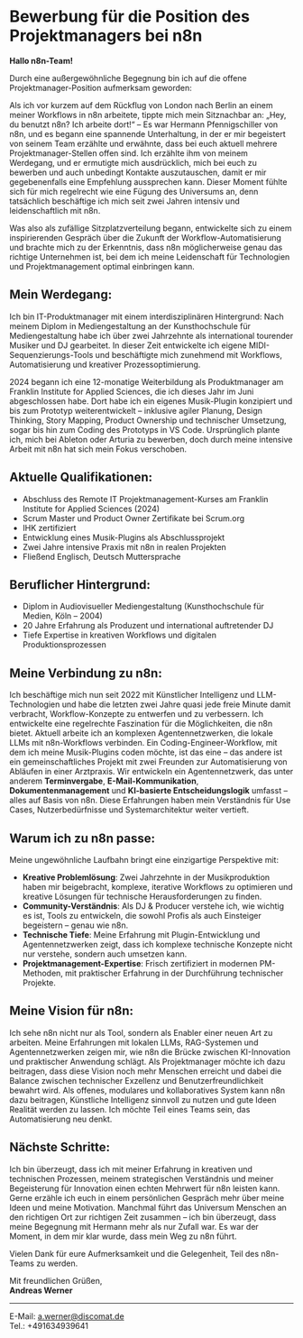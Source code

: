 # Bewerbung für die Position des Projektmanagers bei n8n

**Hallo n8n-Team!**

Durch eine außergewöhnliche Begegnung bin ich auf die offene Projektmanager-Position aufmerksam geworden:

Als ich vor kurzem auf dem Rückflug von London nach Berlin an einem meiner Workflows in n8n arbeitete, tippte mich mein Sitznachbar an: „Hey, du benutzt n8n? Ich arbeite dort!“ – Es war Hermann Pfennigschiller von n8n, und es begann eine spannende Unterhaltung, in der er mir begeistert von seinem Team erzählte und erwähnte, dass bei euch aktuell mehrere Projektmanager-Stellen offen sind. Ich erzählte ihm von meinem Werdegang, und er ermutigte mich ausdrücklich, mich bei euch zu bewerben und auch unbedingt Kontakte auszutauschen, damit er mir gegebenenfalls eine Empfehlung aussprechen kann. Dieser Moment fühlte sich für mich regelrecht wie eine Fügung des Universums an, denn tatsächlich beschäftige ich mich seit zwei Jahren intensiv und leidenschaftlich mit n8n.

Was also als zufällige Sitzplatzverteilung begann, entwickelte sich zu einem inspirierenden Gespräch über die Zukunft der Workflow-Automatisierung und brachte mich zu der Erkenntnis, dass n8n möglicherweise genau das richtige Unternehmen ist, bei dem ich meine Leidenschaft für Technologien und Projektmanagement optimal einbringen kann.

## Mein Werdegang:

Ich bin IT-Produktmanager mit einem interdisziplinären Hintergrund: Nach meinem Diplom in Mediengestaltung an der Kunsthochschule für Mediengestaltung habe ich über zwei Jahrzehnte als international tourender Musiker und DJ gearbeitet. In dieser Zeit entwickelte ich eigene MIDI-Sequenzierungs-Tools und beschäftigte mich zunehmend mit Workflows, Automatisierung und kreativer Prozessoptimierung.

2024 begann ich eine 12-monatige Weiterbildung als Produktmanager am Franklin Institute for Applied Sciences, die ich dieses Jahr im Juni abgeschlossen habe. Dort habe ich ein eigenes Musik-Plugin konzipiert und bis zum Prototyp weiterentwickelt – inklusive agiler Planung, Design Thinking, Story Mapping, Product Ownership und technischer Umsetzung, sogar bis hin zum Coding des Prototyps in VS Code. Ursprünglich plante ich, mich bei Ableton oder Arturia zu bewerben, doch durch meine intensive Arbeit mit n8n hat sich mein Fokus verschoben.

## Aktuelle Qualifikationen:

- Abschluss des Remote IT Projektmanagement-Kurses am Franklin Institute for Applied Sciences (2024)  
- Scrum Master und Product Owner Zertifikate bei Scrum.org  
- IHK zertifiziert  
- Entwicklung eines Musik-Plugins als Abschlussprojekt  
- Zwei Jahre intensive Praxis mit n8n in realen Projekten  
- Fließend Englisch, Deutsch Muttersprache  

## Beruflicher Hintergrund:

- Diplom in Audiovisueller Mediengestaltung (Kunsthochschule für Medien, Köln – 2004)  
- 20 Jahre Erfahrung als Produzent und international auftretender DJ  
- Tiefe Expertise in kreativen Workflows und digitalen Produktionsprozessen  

## Meine Verbindung zu n8n:

Ich beschäftige mich nun seit 2022 mit Künstlicher Intelligenz und LLM-Technologien und habe die letzten zwei Jahre quasi jede freie Minute damit verbracht, Workflow-Konzepte zu entwerfen und zu verbessern. Ich entwickelte eine regelrechte Faszination für die Möglichkeiten, die n8n bietet. Aktuell arbeite ich an komplexen Agentennetzwerken, die lokale LLMs mit n8n-Workflows verbinden. Ein Coding-Engineer-Workflow, mit dem ich meine Musik-Plugins coden möchte, ist das eine – das andere ist ein gemeinschaftliches Projekt mit zwei Freunden zur Automatisierung von Abläufen in einer Arztpraxis. Wir entwickeln ein Agentennetzwerk, das unter anderem **Terminvergabe**, **E-Mail-Kommunikation**, **Dokumentenmanagement** und **KI-basierte Entscheidungslogik** umfasst – alles auf Basis von n8n. Diese Erfahrungen haben mein Verständnis für Use Cases, Nutzerbedürfnisse und Systemarchitektur weiter vertieft.

## Warum ich zu n8n passe:

Meine ungewöhnliche Laufbahn bringt eine einzigartige Perspektive mit:

- **Kreative Problemlösung**: Zwei Jahrzehnte in der Musikproduktion haben mir beigebracht, komplexe, iterative Workflows zu optimieren und kreative Lösungen für technische Herausforderungen zu finden.  
- **Community-Verständnis**: Als DJ & Producer verstehe ich, wie wichtig es ist, Tools zu entwickeln, die sowohl Profis als auch Einsteiger begeistern – genau wie n8n.  
- **Technische Tiefe**: Meine Erfahrung mit Plugin-Entwicklung und Agentennetzwerken zeigt, dass ich komplexe technische Konzepte nicht nur verstehe, sondern auch umsetzen kann.  
- **Projektmanagement-Expertise**: Frisch zertifiziert in modernen PM-Methoden, mit praktischer Erfahrung in der Durchführung technischer Projekte.  

## Meine Vision für n8n:

Ich sehe n8n nicht nur als Tool, sondern als Enabler einer neuen Art zu arbeiten. Meine Erfahrungen mit lokalen LLMs, RAG-Systemen und Agentennetzwerken zeigen mir, wie n8n die Brücke zwischen KI-Innovation und praktischer Anwendung schlägt. Als Projektmanager möchte ich dazu beitragen, dass diese Vision noch mehr Menschen erreicht und dabei die Balance zwischen technischer Exzellenz und Benutzerfreundlichkeit bewahrt wird. Als offenes, modulares und kollaboratives System kann n8n dazu beitragen, Künstliche Intelligenz sinnvoll zu nutzen und gute Ideen Realität werden zu lassen. Ich möchte Teil eines Teams sein, das Automatisierung neu denkt.  

## Nächste Schritte:

Ich bin überzeugt, dass ich mit meiner Erfahrung in kreativen und technischen Prozessen, meinem strategischen Verständnis und meiner Begeisterung für Innovation einen echten Mehrwert für n8n leisten kann. Gerne erzähle ich euch in einem persönlichen Gespräch mehr über meine Ideen und meine Motivation. Manchmal führt das Universum Menschen an den richtigen Ort zur richtigen Zeit zusammen – ich bin überzeugt, dass meine Begegnung mit Hermann mehr als nur Zufall war. Es war der Moment, in dem mir klar wurde, dass mein Weg zu n8n führt.

Vielen Dank für eure Aufmerksamkeit und die Gelegenheit, Teil des n8n-Teams zu werden.

Mit freundlichen Grüßen,  
**Andreas Werner**

---

E-Mail: a.werner@discomat.de  
Tel.: 	+491634939641
